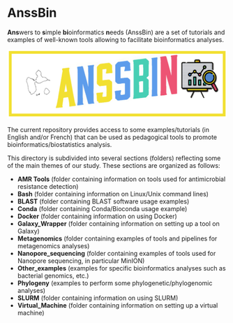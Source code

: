 # AnssBin
**Ans**wers to **s**imple **bi**oinformatics **n**eeds (AnssBin) are a set of tutorials and examples of well-known tools allowing to facilitate bioinformatics analyses. 

![Logo AnssBin](/AnssBin_logo.png)

The current repository provides access to some examples/tutorials (in English and/or French) that can be used as pedagogical tools to promote bioinformatics/biostatistics analysis.

This directory is subdivided into several sections (folders) reflecting some of the main themes of our study. These sections are organized as follows:
  - **AMR Tools** (folder containing information on tools used for antimicrobial resistance detection)
  - **Bash** (folder containing information on Linux/Unix command lines)
  - **BLAST** (folder containing BLAST software usage examples)
  - **Conda** (folder containing Conda/Bioconda usage example)
  - **Docker** (folder containing information on using Docker)
  - **Galaxy_Wrapper** (folder containing information on setting up a tool on Galaxy)
  - **Metagenomics** (folder containing examples of tools and pipelines for metagenomics analyses)
  - **Nanopore_sequencing** (folder containing examples of tools used for Nanopore sequencing, in particular MinION)
  - **Other_examples** (examples for specific bioinformatics analyses such as bacterial genomics, etc.)
  - **Phylogeny** (examples to perform some phylogenetic/phylogenomic analyses)
  - **SLURM** (folder containing information on using SLURM)
  - **Virtual_Machine** (folder containing information on setting up a virtual machine)
